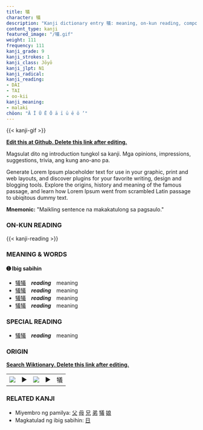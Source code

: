 ```yaml
---
title: 犠
character: 犠
description: "Kanji dictionary entry 犠: meaning, on-kun reading, compounds, origin, related kanji"
content_type: kanji
featured_image: "/犠.gif"
weight: 111
frequency: 111
kanji_grade: 9
kanji_strokes: 1
kanji_class: Jōyō
kanji_jlpt: N1
kanji_radical: 
kanji_reading: 
- DAI
- TAI
- oo-kii
kanji_meaning:
- malaki
chōon: "Ā Ī Ū Ē Ō ā ī ū ē ō ’"
---
```

[//]: # (Don't edit the line below. Kanji animated GIF code is automatically generated.)
{{< kanji-gif >}}

[//]: # (Edit below this line.)

**[Edit this at Github. Delete this link after editing.](https://github.com/tim0g/tim/tree/main/content/kanji/犠/index.md)**

Magsulat dito ng introduction tungkol sa kanji. Mga opinions, impressions, suggestions, trivia, ang kung ano-ano pa.

Generate Lorem Ipsum placeholder text for use in your graphic, print and web layouts, and discover plugins for your favorite writing, design and blogging tools. Explore the origins, history and meaning of the famous passage, and learn how Lorem Ipsum went from scrambled Latin passage to ubiqitous dummy text.
 
**Mnemonic:** "Maikling sentence na makakatulong sa pagsaulo."

### ON-KUN READING

[//]: # (Don't edit the line below. ON-KUN READING code is automatically generated.)
{{< kanji-reading >}}

### MEANING & WORDS

#### ➊ **Ibig sabihin**
  - [犠](../犠)[犠](../犠)　***reading***　meaning
  - [犠](../犠)[犠](../犠)　***reading***　meaning
  - [犠](../犠)[犠](../犠)　***reading***　meaning
  - [犠](../犠)[犠](../犠)　***reading***　meaning

### SPECIAL READING
  - [犠](../犠)[犠](../犠)　***reading***　meaning

### ORIGIN

**[Search Wiktionary. Delete this link after editing.](https://wiktionary.org/wiki/犠)**
<table class="kanji-table"><tr><td>
<img src="60px-犠-bronze.svg.png">
</td><td>▶</td><td>
<img src="60px-犠-oracle.svg.png">
</td><td>▶</td>
<td class="kanji-origin">犠</td>
</tr></table>

### RELATED KANJI
- Miyembro ng pamilya: [父](../父) [母](../母) [兄](../兄) [弟](../弟) [犠](../犠) [娘](../娘)
- Magkatulad ng ibig sabihin: [日](../日)

